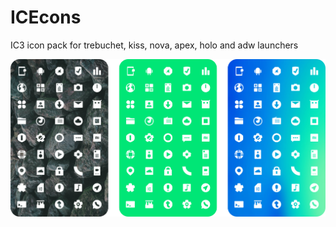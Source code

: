 # ICEcons
IC3 icon pack for trebuchet, kiss, nova, apex, holo and adw launchers


![Alt text](/screenshots/screenshots.png?raw=true "Optional Title")
